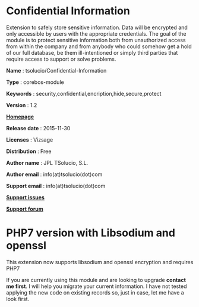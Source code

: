 Confidential Information
=======

Extension to safely store sensitive information. Data will be encrypted and only accessible by users with the appropriate credentials. The goal of the module is to protect sensitive information both from unauthorized access from within the company and from anybody who could somehow get a hold of our full database, be them ill-intentioned or simply third parties that require access to support or solve problems.

**Name** : tsolucio/Confidential-Information

**Type** : corebos-module

**Keywords** : security,confidential,encription,hide,secure,protect

**Version** : 1.2

[**Homepage**](http://corebos.org/documentation/doku.php?id=en:extensions:extensions:confidentialinfo)

**Release date** : 2015-11-30

**Licenses** : Vizsage

**Distribution** : Free

**Author name** : JPL TSolucio, S.L.

**Author email** : info(at)tsolucio(dot)com

**Support email** : info(at)tsolucio(dot)com

[**Support issues**](https://github.com/tsolucio/Confidential-Information)

[**Support forum**](http://discussions.corebos.org/)

PHP7 version with Libsodium and openssl
======
This extension now supports libsodium and openssl encryption and requires PHP7

If you are currently using this module and are looking to upgrade **contact me first**. I will help you migrate your current information. I have not tested applying the new code on existing records so, just in case, let me have a look first.
